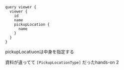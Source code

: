 ```
query viewer {
  viewer {
    id
    name
    pickupLocation {
      name
    }
  }
}
```
pickupLocatiuonは中身を指定する

資料が違ってて `[PickupLocationType]` だったhands-on 2
